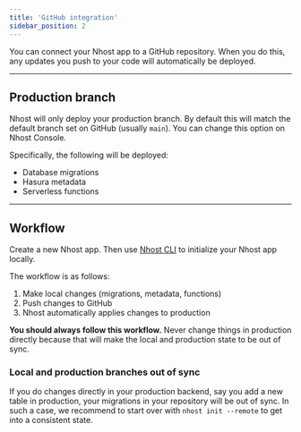```yaml
---
title: 'GitHub integration'
sidebar_position: 2
---
```


You can connect your Nhost app to a GitHub repository. When you do this, any updates you push to your code will automatically be deployed.

---

## Production branch

Nhost will only deploy your production branch. By default this will match the default branch set on GitHub (usually `main`). You can change this option on Nhost Console.

Specifically, the following will be deployed:

- Database migrations
- Hasura metadata
- Serverless functions

---

## Workflow

Create a new Nhost app. Then use [Nhost CLI](/platform/nhost/local-development) to initialize your Nhost app locally.

The workflow is as follows:

1. Make local changes (migrations, metadata, functions)
2. Push changes to GitHub
3. Nhost automatically applies changes to production

**You should always follow this workflow.** Never change things in production directly because that will make the local and production state to be out of sync.

### Local and production branches out of sync

If you do changes directly in your production backend, say you add a new table in production, your migrations in your repository will be out of sync. In such a case, we recommend to start over with `nhost init --remote` to get into a consistent state.
